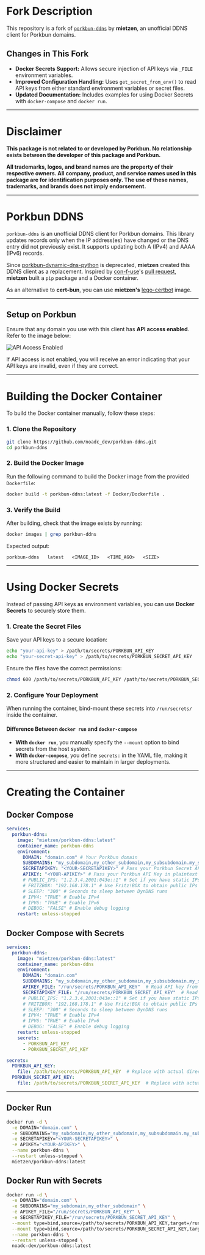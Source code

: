 # Fork Description

This repository is a fork of [`porkbun-ddns`](https://github.com/mietzen/porkbun-ddns) by **mietzen**, an unofficial DDNS client for Porkbun domains.

## Changes in This Fork

- **Docker Secrets Support:** Allows secure injection of API keys via `_FILE` environment variables.
- **Improved Configuration Handling:** Uses `get_secret_from_env()` to read API keys from either standard environment variables or secret files.
- **Updated Documentation:** Includes examples for using Docker Secrets with `docker-compose` and `docker run`.

---

# Disclaimer

**This package is not related to or developed by Porkbun. No relationship exists between the developer of this package and Porkbun.**

**All trademarks, logos, and brand names are the property of their respective owners. All company, product, and service names used in this package are for identification purposes only. The use of these names, trademarks, and brands does not imply endorsement.**

---

# Porkbun DDNS

`porkbun-ddns` is an unofficial DDNS client for Porkbun domains. This library updates records only when the IP address(es) have changed or the DNS entry did not previously exist. It supports updating both A (IPv4) and AAAA (IPv6) records.

Since [porkbun-dynamic-dns-python](https://github.com/porkbundomains/porkbun-dynamic-dns-python) is deprecated, **mietzen** created this DDNS client as a replacement. Inspired by [con-f-use](https://github.com/con-f-use)'s [pull request](https://github.com/porkbundomains/porkbun-dynamic-dns-python/pull/6), **mietzen** built a `pip` package and a Docker container.

As an alternative to **cert-bun**, you can use **mietzen's** [lego-certbot](https://github.com/mietzen/lego-certbot) image.

---

## Setup on Porkbun

Ensure that any domain you use with this client has **API access enabled**. Refer to the image below:

![API Access Enabled](API_Access_Enabled.png)

If API access is not enabled, you will receive an error indicating that your API keys are invalid, even if they are correct.

---

# Building the Docker Container

To build the Docker container manually, follow these steps:

### 1. Clone the Repository

```sh
git clone https://github.com/noadc_dev/porkbun-ddns.git
cd porkbun-ddns
```

### 2. Build the Docker Image

Run the following command to build the Docker image from the provided `Dockerfile`:

```sh
docker build -t porkbun-ddns:latest -f Docker/Dockerfile .
```

### 3. Verify the Build

After building, check that the image exists by running:

```sh
docker images | grep porkbun-ddns
```

Expected output:

```
porkbun-ddns   latest   <IMAGE_ID>   <TIME_AGO>   <SIZE>
```

---

# Using Docker Secrets

Instead of passing API keys as environment variables, you can use **Docker Secrets** to securely store them.

### 1. Create the Secret Files

Save your API keys to a secure location:

```sh
echo "your-api-key" > /path/to/secrets/PORKBUN_API_KEY
echo "your-secret-api-key" > /path/to/secrets/PORKBUN_SECRET_API_KEY
```

Ensure the files have the correct permissions:

```sh
chmod 600 /path/to/secrets/PORKBUN_API_KEY /path/to/secrets/PORKBUN_SECRET_API_KEY
```

### 2. Configure Your Deployment

When running the container, bind-mount these secrets into `/run/secrets/` inside the container.

#### Difference Between `docker run` and `docker-compose`

- **With `docker run`**, you manually specify the `--mount` option to bind secrets from the host system.
- **With `docker-compose`**, you define `secrets:` in the YAML file, making it more structured and easier to maintain in larger deployments.

---

# Creating the Container

## Docker Compose

```yaml
services:
  porkbun-ddns:
    image: "mietzen/porkbun-ddns:latest"
    container_name: porkbun-ddns
    environment:
      DOMAIN: "domain.com" # Your Porkbun domain
      SUBDOMAINS: "my_subdomain,my_other_subdomain,my_subsubdomain.my_subdomain" # Subdomains separated by commas. Can be left empty.
      SECRETAPIKEY: "<YOUR-SECRETAPIKEY>" # Pass your Porkbun Secret API Key in plaintext
      APIKEY: "<YOUR-APIKEY>" # Pass your Porkbun API Key in plaintext
      # PUBLIC_IPS: "1.2.3.4,2001:043e::1" # Set if you have static IPs
      # FRITZBOX: "192.168.178.1" # Use Fritz!BOX to obtain public IPs
      # SLEEP: "300" # Seconds to sleep between DynDNS runs
      # IPV4: "TRUE" # Enable IPv4
      # IPV6: "TRUE" # Enable IPv6
      # DEBUG: "FALSE" # Enable debug logging
    restart: unless-stopped
```

## Docker Compose with Secrets

```yaml
services:
  porkbun-ddns:
    image: "mietzen/porkbun-ddns:latest"
    container_name: porkbun-ddns
    environment:
      DOMAIN: "domain.com"
      SUBDOMAINS: "my_subdomain,my_other_subdomain,my_subsubdomain.my_subdomain"  # Subdomains separated by commas. Can be left empty.
      APIKEY_FILE: "/run/secrets/PORKBUN_API_KEY"  # Read API key from Docker secret
      SECRETAPIKEY_FILE: "/run/secrets/PORKBUN_SECRET_API_KEY"  # Read secret API key from Docker secret
      # PUBLIC_IPS: "1.2.3.4,2001:043e::1" # Set if you have static IPs
      # FRITZBOX: "192.168.178.1" # Use Fritz!BOX to obtain public IPs
      # SLEEP: "300" # Seconds to sleep between DynDNS runs
      # IPV4: "TRUE" # Enable IPv4
      # IPV6: "TRUE" # Enable IPv6
      # DEBUG: "FALSE" # Enable debug logging
	restart: unless-stopped
    secrets:
      - PORKBUN_API_KEY
      - PORKBUN_SECRET_API_KEY

secrets:
  PORKBUN_API_KEY:
    file: /path/to/secrets/PORKBUN_API_KEY  # Replace with actual directory
  PORKBUN_SECRET_API_KEY:
    file: /path/to/secrets/PORKBUN_SECRET_API_KEY  # Replace with actual directory
```

---

## Docker Run

```sh
docker run -d \
  -e DOMAIN="domain.com" \
  -e SUBDOMAINS="my_subdomain,my_other_subdomain,my_subsubdomain.my_subdomain" \
  -e SECRETAPIKEY="<YOUR-SECRETAPIKEY>" \
  -e APIKEY="<YOUR-APIKEY>" \
  --name porkbun-ddns \
  --restart unless-stopped \
  mietzen/porkbun-ddns:latest
```

## Docker Run with Secrets

```sh
docker run -d \
  -e DOMAIN="domain.com" \
  -e SUBDOMAINS="my_subdomain,my_other_subdomain" \
  -e APIKEY_FILE="/run/secrets/PORKBUN_API_KEY" \
  -e SECRETAPIKEY_FILE="/run/secrets/PORKBUN_SECRET_API_KEY" \
  --mount type=bind,source=/path/to/secrets/PORKBUN_API_KEY,target=/run/secrets/PORKBUN_API_KEY,readonly \
  --mount type=bind,source=/path/to/secrets/PORKBUN_SECRET_API_KEY,target=/run/secrets/PORKBUN_SECRET_API_KEY,readonly \
  --name porkbun-ddns \
  --restart unless-stopped \
  noadc-dev/porkbun-ddns:latest
```
